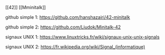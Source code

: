 [[42]] [[Mminitalk]]

github simple 1: https://github.com/hanshazairi/42-minitalk

github simple 2: https://github.com/Liudok/Minitalk-42

signaux UNIX 1: https://www.linuxtricks.fr/wiki/signaux-unix-unix-signals

signaux UNIX 2: https://fr.wikipedia.org/wiki/Signal_(informatique)


